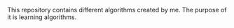 This repository contains different algorithms created by me. The purpose of it is learning algorithms.
